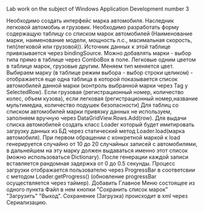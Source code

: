 Lab work on the subject of Windows Application Development number 3

Необходимо создать интерфейс марка автомобиля. Наследник легковой автомобиь и
грузовик. Необходимо разработать форму содержащую таблицу со списком марок
автомобилей (Наименование марки, наименование модели, мощность л.с., масимальная
скорость, тип(легковой или грузовой)). Источник данных к этой таблице привязывается
через bindingSource. Можно добавлять марки - выбор типа прямо в таблице через
ComboBox в поле. Легковые одним цветом в таблице марок, грузовые другим. Меняем тип меняется цвет.
Выбираем марку (в таблице режим выбора - выбор строки целиком) - отображается еще
одна таблица в которой показывается список автомобилей данной марки (контроль
выбранной марки через Tag у SelectedRow). Если грузовая (регистрационный номер,
количество колес, объем кузова), если легковая (регистрационный номер,название
мультимедиа, количество подушек безопасности) Для таблиц со списком автомобилей
марки привязку данных не используем, заполняем вручную через
DataGridView.Rows.Add(row).
Для выдачи списка автомобилей создать класс Loader который будет имитировать
загрузку данных из БД через статический метод Loader.load(марка автомобиля). При
первом обращении с конкретной маркой к load генерируется случайно от 10 до 20
случайных записей с автомобилями, в дальнейшем на эту марку должен выдаваться именно
этот список (можно использоваться Dictionary). После генерации каждой записи
вставляется рандомная задержка от 0 до 0.5 секунды. Процесс загрузки отображается
пользователю через ProgressBar в соответсвии с методом Loader.getProgress()
(обновление progressBar осуществляется через таймер).
Добавить Главное Меню состоящее из одного пункта Файл в нем кнопки "Сохранить список
марок" "Загрузить" "Выход". Сохранение (Загрузка) происходит в xml через
Сериализацию. 
